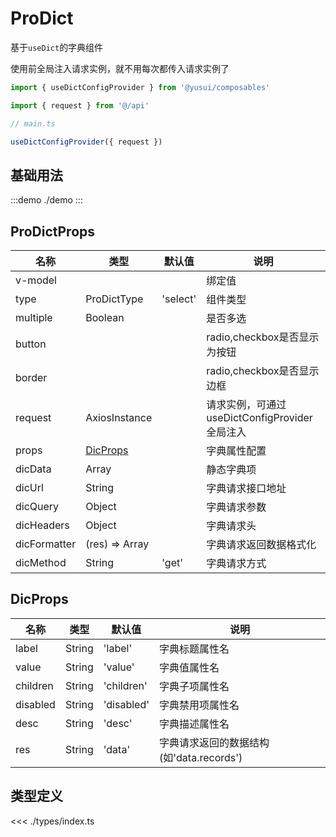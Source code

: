 # ProDict

基于`useDict`的字典组件

使用前全局注入请求实例，就不用每次都传入请求实例了

```ts
import { useDictConfigProvider } from '@yusui/composables'

import { request } from '@/api'

// main.ts

useDictConfigProvider({ request })
```

## 基础用法

:::demo
./demo
:::

## ProDictProps

| 名称         | 类型                  | 默认值   | 说明                                          |
| ------------ | --------------------- | -------- | --------------------------------------------- |
| v-model      |                       |          | 绑定值                                        |
| type         | ProDictType           | 'select' | 组件类型                                      |
| multiple     | Boolean               |          | 是否多选                                      |
| button       |                       |          | radio,checkbox是否显示为按钮                  |
| border       |                       |          | radio,checkbox是否显示边框                    |
| request      | AxiosInstance         |          | 请求实例，可通过useDictConfigProvider全局注入 |
| props        | [DicProps](#dicprops) |          | 字典属性配置                                  |
| dicData      | Array                 |          | 静态字典项                                    |
| dicUrl       | String                |          | 字典请求接口地址                              |
| dicQuery     | Object                |          | 字典请求参数                                  |
| dicHeaders   | Object                |          | 字典请求头                                    |
| dicFormatter | (res) => Array        |          | 字典请求返回数据格式化                        |
| dicMethod    | String                | 'get'    | 字典请求方式                                  |

## DicProps

| 名称     | 类型   | 默认值     | 说明                                     |
| -------- | ------ | ---------- | ---------------------------------------- |
| label    | String | 'label'    | 字典标题属性名                           |
| value    | String | 'value'    | 字典值属性名                             |
| children | String | 'children' | 字典子项属性名                           |
| disabled | String | 'disabled' | 字典禁用项属性名                         |
| desc     | String | 'desc'     | 字典描述属性名                           |
| res      | String | 'data'     | 字典请求返回的数据结构(如'data.records') |

## 类型定义

<<< ./types/index.ts
